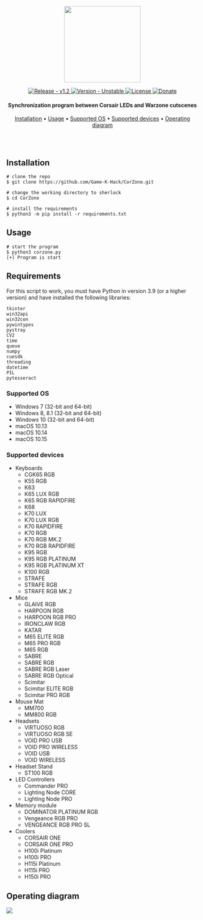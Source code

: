 <p align="center" >
    <img src="https://cdn.discordapp.com/attachments/837345074877562892/893799068034285588/CorZone.png" width=200 />
</p>

<div align="center">
  <a href="#">
    <img src="https://img.shields.io/static/v1?label=release&message=v1.2&color=blue" alt="Release - v1.2" />
  </a>
  <a href="#">
    <img src="https://img.shields.io/static/v1?label=version&message=unstable&color=red" alt="Version - Unstable" />
  </a>
  <a href="https://choosealicense.com/licenses/gpl-3.0">
    <img src="https://img.shields.io/badge/License-GNU-yellow" alt="License" />
  </a>
  <a href="https://www.paypal.com/paypalme/gamekdonate">
    <img src="https://img.shields.io/badge/Donate-PayPal-green.svg" alt="Donate" />
  </a>
</div>

<h4 align="center">Synchronization program between Corsair LEDs and Warzone cutscenes</h4>

<p align="center">
  <a href="#installation">Installation</a> •
  <a href="#usage">Usage</a> •
  <a href="#supported-os">Supported OS</a> •
  <a href="#supported-devices">Supported devices</a> •
  <a href="#operating-diagram">Operating diagram </a>
</p>

<br>
<br>

## Installation

```
# clone the repo
$ git clone https://github.com/Game-K-Hack/CorZone.git

# change the working directory to sherlock
$ cd CorZone

# install the requirements
$ python3 -m pip install -r requirements.txt
```

## Usage

```
# start the program
$ python3 corzone.py
[+] Program is start
```

## Requirements

For this script to work, you must have Python in version 3.9 (or a higher version) and have installed the following libraries:

```
tkinter
win32api
win32con
pywintypes
pystray
CV2
time
queue
numpy
cuesdk
threading
datetime
PIL
pytesseract
```

### Supported OS
+ Windows 7 (32-bit and 64-bit)
+ Windows 8, 8.1 (32-bit and 64-bit)
+ Windows 10 (32-bit and 64-bit)
+ macOS 10.13
+ macOS 10.14
+ macOS 10.15


### Supported devices
+ Keyboards
  + CGK65 RGB
  + K55 RGB
  + K63
  + K65 LUX RGB
  + K65 RGB RAPIDFIRE
  + K68
  + K70 LUX
  + K70 LUX RGB
  + K70 RAPIDFIRE
  + K70 RGB
  + K70 RGB MK.2
  + K70 RGB RAPIDFIRE
  + K95 RGB
  + K95 RGB PLATINUM
  + K95 RGB PLATINUM XT
  + K100 RGB
  + STRAFE
  + STRAFE RGB
  + STRAFE RGB MK.2
+ Mice
  + GLAIVE RGB
  + HARPOON RGB
  + HARPOON RGB PRO
  + IRONCLAW RGB
  + KATAR
  + M65 ELITE RGB
  + M65 PRO RGB
  + M65 RGB
  + SABRE
  + SABRE RGB
  + SABRE RGB Laser
  + SABRE RGB Optical
  + Scimitar
  + Scimitar ELITE RGB
  + Scimitar PRO RGB
+ Mouse Mat
  + MM700
  + MM800 RGB
+ Headsets
  + VIRTUOSO RGB
  + VIRTUOSO RGB SE
  + VOID PRO USB
  + VOID PRO WIRELESS
  + VOID USB
  + VOID WIRELESS
+ Headset Stand
  + ST100 RGB
+ LED Controllers
  + Commander PRO
  + Lighting Node CORE
  + Lighting Node PRO
+ Memory module
  + DOMINATOR PLATINUM RGB
  + Vengeance RGB PRO
  + VENGEANCE RGB PRO SL
+ Coolers
  + CORSAIR ONE
  + CORSAIR ONE PRO
  + H100i Platinum
  + H100i PRO
  + H115i Platinum
  + H115i PRO
  + H150i PRO

                
## Operating diagram 

![](https://cdn.discordapp.com/attachments/879074487071539280/893814554994294784/unknown.png)
